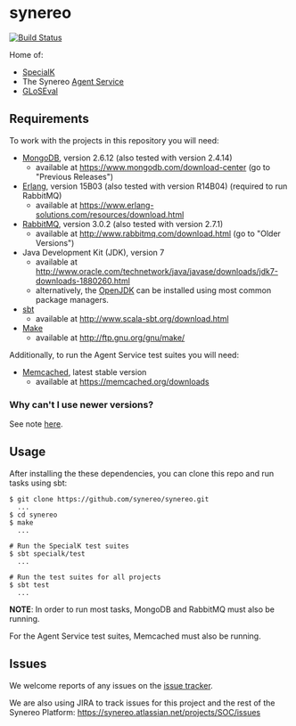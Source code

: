 # synereo

[![Build Status](https://travis-ci.org/synereo/synereo.svg?branch=staging)](https://travis-ci.org/synereo/synereo)

Home of:

* [SpecialK](specialk)
* The Synereo [Agent Service](agent-service)
* [GLoSEval](gloseval)

## Requirements

To work with the projects in this repository you will need:
* [MongoDB](https://www.mongodb.com/), version 2.6.12 (also tested with version 2.4.14)
  * available at https://www.mongodb.com/download-center (go to "Previous Releases")
* [Erlang](https://www.erlang.org/), version 15B03 (also tested with version R14B04) (required to run RabbitMQ)
  * available at https://www.erlang-solutions.com/resources/download.html
* [RabbitMQ](http://www.rabbitmq.com/), version 3.0.2 (also tested with version 2.7.1)
  * available at http://www.rabbitmq.com/download.html (go to "Older Versions")
* Java Development Kit (JDK), version 7
  * available at http://www.oracle.com/technetwork/java/javase/downloads/jdk7-downloads-1880260.html
  * alternatively, the [OpenJDK](http://openjdk.java.net/) can be installed using most common package managers.
* [sbt](http://www.scala-sbt.org/)
  * available at http://www.scala-sbt.org/download.html
* [Make](https://www.gnu.org/software/make/)
  * available at http://ftp.gnu.org/gnu/make/

Additionally, to run the Agent Service test suites you will need:
* [Memcached](https://memcached.org/), latest stable version
  * available at https://memcached.org/downloads

### Why can't I use newer versions?

See note [here](specialk/README.md#why-cant-i-use-newer-versions).

## Usage

After installing the these dependencies, you can clone this repo and run tasks using sbt:
```
$ git clone https://github.com/synereo/synereo.git
  ...
$ cd synereo
$ make
  ...

# Run the SpecialK test suites
$ sbt specialk/test
  ...

# Run the test suites for all projects
$ sbt test
  ...
```

**NOTE**: In order to run most tasks, MongoDB and RabbitMQ must also be running.

For the Agent Service test suites, Memcached must also be running.


## Issues

We welcome reports of any issues on the [issue tracker](https://github.com/synereo/synereo/issues).

We are also using JIRA to track issues for this project and the rest of the Synereo Platform:
https://synereo.atlassian.net/projects/SOC/issues
